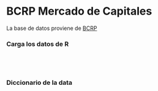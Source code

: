 # BCRP Mercado de Capitales

La base de datos proviene de [BCRP](https://www.bcrp.gob.pe/publicaciones/nota-semanal/cuadros-estadisticos.html)


### Carga los datos de R

```{r}




```

### Diccionario de la data


